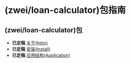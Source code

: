 (zwei/loan-calculator)包指南
===============================

(zwei/loan-calculator)包
----
* **已定稿** [关于(Intro)](INTRO.md)
* **已定稿** [安装(Install)](INSTALL.md)
* **已定稿** [应用结构(Application)](APPLICATION-STRUCT.md)



